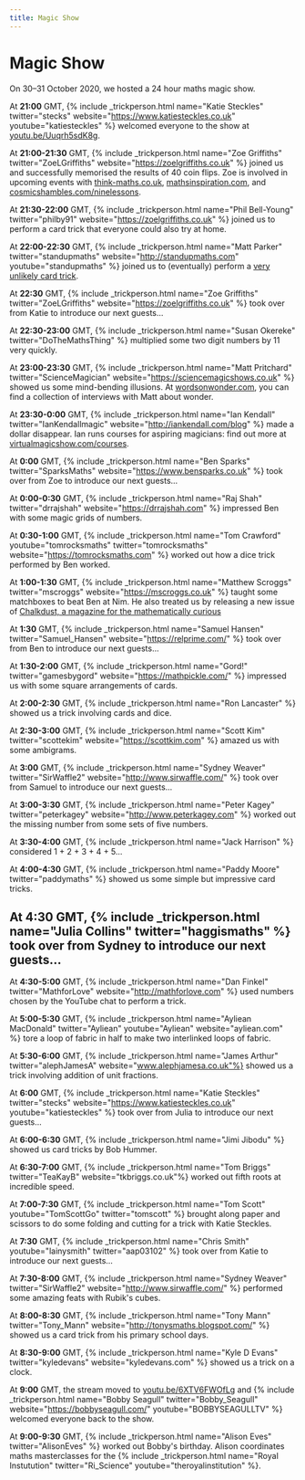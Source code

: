 ```yaml
---
title: Magic Show
---
```


Magic Show
==========

On 30&ndash;31 October 2020, we hosted a 24 hour maths magic show.

At <strong>21:00</strong> GMT, {% include _trickperson.html name="Katie Steckles" twitter="stecks" website="https://www.katiesteckles.co.uk" youtube="katiesteckles" %} welcomed everyone to the show at <a href="https://youtu.be/Uuqrh5sdK8g">youtu.be/Uuqrh5sdK8g</a>.

At <strong>21:00-21:30</strong> GMT, {% include _trickperson.html name="Zoe Griffiths" twitter="ZoeLGriffiths" website="https://zoelgriffiths.co.uk" %} joined us and successfully memorised the results of 40 coin flips. Zoe is involved in upcoming events with <a href="http://think-maths.co.uk">think-maths.co.uk</a>, <a href="http://mathsinspiration.com">mathsinspiration.com</a>, and <a href="http://cosmicshambles.com/ninelessons">cosmicshambles.com/ninelessons</a>.

At <strong>21:30-22:00</strong> GMT, {% include _trickperson.html name="Phil Bell-Young" twitter="philby91" website="https://zoelgriffiths.co.uk" %} joined us to perform a card trick that everyone could also try at home.

At <strong>22:00-22:30</strong> GMT, {% include _trickperson.html name="Matt Parker" twitter="standupmaths" website="http://standupmaths.com" youtube="standupmaths" %} joined us to (eventually) perform a <a href="https://www.youtube.com/watch?v=BbnbfKbgf5Q">very unlikely card trick</a>.

At <strong>22:30</strong> GMT, {% include _trickperson.html name="Zoe Griffiths" twitter="ZoeLGriffiths" website="https://zoelgriffiths.co.uk" %} took over from Katie to introduce our next guests...

At <strong>22:30-23:00</strong> GMT, {% include _trickperson.html name="Susan Okereke" twitter="DoTheMathsThing" %} multiplied some two digit numbers by 11 very quickly.

At <strong>23:00-23:30</strong> GMT, {% include _trickperson.html name="Matt Pritchard" twitter="ScienceMagician" website="https://sciencemagicshows.co.uk" %} showed us some mind-bending illusions. At <a href="https://www.wordsonwonder.com">wordsonwonder.com</a>, you can find a collection of interviews with Matt about wonder.

At <strong>23:30-0:00</strong> GMT, {% include _trickperson.html name="Ian Kendall" twitter="IanKendallmagic" website="http://iankendall.com/blog" %} made a dollar disappear. Ian runs courses for aspiring magicians: find out more at <a href="http://virtualmagicshow.com/courses">virtualmagicshow.com/courses</a>.

At <strong>0:00</strong> GMT, {% include _trickperson.html name="Ben Sparks" twitter="SparksMaths" website="https://www.bensparks.co.uk" %} took over from Zoe to introduce our next guests...

At <strong>0:00-0:30</strong> GMT, {% include _trickperson.html name="Raj Shah" twitter="drrajshah" website="https://drrajshah.com" %} impressed Ben with some magic grids of numbers.

At <strong>0:30-1:00</strong> GMT, {% include _trickperson.html name="Tom Crawford" youtube="tomrocksmaths" twitter="tomrocksmaths" website="https://tomrocksmaths.com" %} worked out how a dice trick performed by Ben worked.

At <strong>1:00-1:30</strong> GMT, {% include _trickperson.html name="Matthew Scroggs" twitter="mscroggs" website="https://mscroggs.co.uk" %} taught some matchboxes to beat Ben at Nim. He also treated us by releasing a new issue of <a href='https://chalkdustmagazine.com'>Chalkdust, a magazine for the mathematically curious</a>

At <strong>1:30</strong> GMT, {% include _trickperson.html name="Samuel Hansen" twitter="Samuel_Hansen" website="https://relprime.com/" %} took over from Ben to introduce our next guests...

At <strong>1:30-2:00</strong> GMT, {% include _trickperson.html name="Gord!" twitter="gamesbygord" website="https://mathpickle.com/" %} impressed us with some square arrangements of cards.

At <strong>2:00-2:30</strong> GMT, {% include _trickperson.html name="Ron Lancaster" %} showed us a trick involving cards and dice.

At <strong>2:30-3:00</strong> GMT, {% include _trickperson.html name="Scott Kim" twitter="scottekim" website="https://scottkim.com" %} amazed us with some ambigrams.

At <strong>3:00</strong> GMT, {% include _trickperson.html name="Sydney Weaver" twitter="SirWaffle2" website="http://www.sirwaffle.com/" %} took over from Samuel to introduce our next guests...

At <strong>3:00-3:30</strong> GMT, {% include _trickperson.html name="Peter Kagey" twitter="peterkagey" website="http://www.peterkagey.com" %} worked out the missing number from some sets of five numbers.

At <strong>3:30-4:00</strong> GMT, {% include _trickperson.html name="Jack Harrison" %} considered 1 + 2 + 3 + 4 + 5...

At <strong>4:00-4:30</strong> GMT, {% include _trickperson.html name="Paddy Moore" twitter="paddymaths" %} showed us some simple but impressive card tricks.

At <strong>4:30</strong> GMT, {% include _trickperson.html name="Julia Collins" twitter="haggismaths" %} took over from Sydney to introduce our next guests...
-
At <strong>4:30-5:00</strong> GMT, {% include _trickperson.html name="Dan Finkel" twitter="MathforLove" website="http://mathforlove.com" %} used numbers chosen by the YouTube chat to perform a trick.

At <strong>5:00-5:30</strong> GMT, {% include _trickperson.html name="Ayliean MacDonald" twitter="Ayliean" youtube="Ayliean" website="ayliean.com" %} tore a loop of fabric in half to make two interlinked loops of fabric.

At <strong>5:30-6:00</strong> GMT, {% include _trickperson.html name="James Arthur" twitter="alephJamesA" website="www.alephjamesa.co.uk"%} showed us a trick involving addition of unit fractions.

At <strong>6:00</strong> GMT, {% include _trickperson.html name="Katie Steckles" twitter="stecks" website="https://www.katiesteckles.co.uk" youtube="katiesteckles" %} took over from Julia to introduce our next guests...

At <strong>6:00-6:30</strong> GMT, {% include _trickperson.html name="Jimi Jibodu" %} showed us card tricks by Bob Hummer.

At <strong>6:30-7:00</strong> GMT, {% include _trickperson.html name="Tom Briggs" twitter="TeaKayB" website="tkbriggs.co.uk"%} worked out fifth roots at incredible speed.

At <strong>7:00-7:30</strong> GMT, {% include _trickperson.html name="Tom Scott" youtube="TomScottGo" twitter="tomscott" %} brought along paper and scissors to do some folding and cutting for a trick with Katie Steckles.

At <strong>7:30</strong> GMT, {% include _trickperson.html name="Chris Smith" youtube="lainysmith" twitter="aap03102" %} took over from Katie to introduce our next guests...

At <strong>7:30-8:00</strong> GMT, {% include _trickperson.html name="Sydney Weaver" twitter="SirWaffle2" website="http://www.sirwaffle.com/" %} performed some amazing feats with Rubik's cubes.

At <strong>8:00-8:30</strong> GMT, {% include _trickperson.html name="Tony Mann" twitter="Tony_Mann" website="http://tonysmaths.blogspot.com/" %} showed us a card trick from his primary school days.

At <strong>8:30-9:00</strong> GMT, {% include _trickperson.html name="Kyle D Evans" twitter="kyledevans" website="kyledevans.com" %} showed us a trick on a clock.

At <strong>9:00</strong> GMT, the stream moved to <a href="https://youtu.be/6XTV6FWOfLg">youtu.be/6XTV6FWOfLg</a> and {% include _trickperson.html name="Bobby Seagull" twitter="Bobby_Seagull" website="https://bobbyseagull.com/" youtube="BOBBYSEAGULLTV" %} welcomed everyone back to the show.

At <strong>9:00-9:30</strong> GMT, {% include _trickperson.html name="Alison Eves" twitter="AlisonEves" %} worked out Bobby's birthday. Alison coordinates maths masterclasses for the {% include _trickperson.html name="Royal Instutution" twitter="Ri_Science" youtube="theroyalinstitution" %}.
